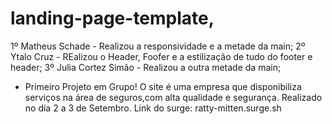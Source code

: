 # landing-page-template,
1º Matheus Schade - Realizou a responsividade e a metade da main;
2º Ytalo Cruz - REalizou o Header, Foofer e a estilização de tudo do footer e header;
3º Julia Cortez Simão - Realizou a outra metade da main;
- Primeiro Projeto em Grupo!
O site é uma empresa que disponibiliza serviços na área de seguros,com alta qualidade e segurança.
Realizado no dia 2 a 3 de Setembro.
Link do surge: ratty-mitten.surge.sh


